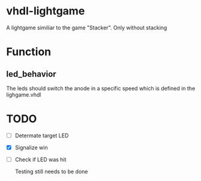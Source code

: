# vhdl-lightgame
A lightgame similiar to the game "Stacker". Only without stacking

# Function

## led_behavior
The leds should switch the anode in a specific speed which is defined in the lighgame.vhdl

# TODO
- [ ] Determate target LED
- [X] Signalize win
- [ ] Check if LED was hit

  Testing still needs to be done

